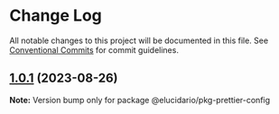 # Change Log

All notable changes to this project will be documented in this file.
See [Conventional Commits](https://conventionalcommits.org) for commit guidelines.

## [1.0.1](https://github.com/hgodinho/elucidario/compare/@elucidario/pkg-prettier-config@1.0.0...@elucidario/pkg-prettier-config@1.0.1) (2023-08-26)

**Note:** Version bump only for package @elucidario/pkg-prettier-config
